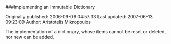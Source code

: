 ###Implementing an Immutable Dictionary

Originally published: 2006-09-06 04:57:33
Last updated: 2007-06-13 09:23:09
Author: Aristotelis Mikropoulos

The implementation of a dictionary, whose items cannot be reset or deleted, nor new can be added.